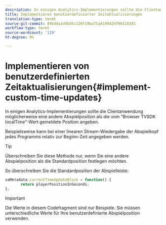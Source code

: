 ```yaml
---
description: In einigen Analytics-Implementierungen sollte die Clientanwendung möglicherweise eine andere Abspielposition als die vom "Browser TVSDK localTime"-Wert gemeldete Position angeben.
title: Implementieren benutzerdefinierter Zeitaktualisierungen
translation-type: tm+mt
source-git-commit: 89bdda1d4bd5c126f19ba75a819942df901183d1
workflow-type: tm+mt
source-wordcount: '119'
ht-degree: 0%

---
```



# Implementieren von benutzerdefinierten Zeitaktualisierungen{#implement-custom-time-updates}

In einigen Analytics-Implementierungen sollte die Clientanwendung möglicherweise eine andere Abspielposition als die vom &quot;Browser TVSDK localTime&quot;-Wert gemeldete Position angeben.

Beispielsweise kann bei einer linearen Stream-Wiedergabe der Abspielkopf jedes Programms relativ zur Beginn-Zeit angegeben werden.

>[!TIP]
>
>Überschreiben Sie diese Methode nur, wenn Sie eine andere Abspielposition als die Standardposition festlegen möchten.

So überschreiben Sie die Standardposition der Abspielleiste:

```js
vaMetadata.currentTimeUpdateBlock = function() { 
       return playerPositionInSeconds; 
}; 
```

>[!IMPORTANT]
>
>Die Werte in diesem Codefragment sind nur Beispiele. Sie müssen unterschiedliche Werte für Ihre benutzerdefinierte Abspielposition verwenden.

